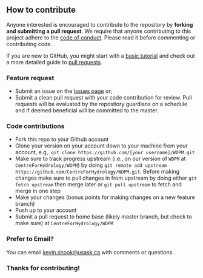 ## How to contribute
Anyone interested is encouraged to contribute to the repository by **forking and submitting a pull request**. 
We require that anyone contributing to this project adhere to the [code of conduct](https://github.com/CentreForHydrology/WDPM/CODE_OF_CONDUCT.md). Please read it before commenting or contributing code.  

If you are new to GitHub, you might start with a [basic tutorial](https://help.github.com/articles/set-up-git) and  check out a more detailed guide to [pull requests](https://help.github.com/articles/using-pull-requests/).



### Feature request

* Submit an issue on the [Issues page](https://github.com/CentreForHydrology/WDPM/issues) or;
* Submit a clean pull request with your code contribution for review. Pull requests will be evaluated by the repository guardians on a schedule and if deemed beneficial will be committed to the master.

### Code contributions

* Fork this repo to your Github account
* Clone your version on your account down to your machine from your account, e.g,. `git clone https://github.com/[your username]/WDPM.git`
* Make sure to track progress upstream (i.e., on our version of `WDPM` at `CentreForHydrology/WDPM`) by doing `git remote add upstream https://github.com/CentreForHydrology/WDPM.git`. Before making changes make sure to pull changes in from upstream by doing either `git fetch upstream` then merge later or `git pull upstream` to fetch and merge in one step
* Make your changes (bonus points for making changes on a new feature branch)
* Push up to your account
* Submit a pull request to home base (likely master branch, but check to make sure) at `CentreForHydrology/WDPM`

### Prefer to Email?

You can email kevin.shook@usask.ca with comments or questions.

### Thanks for contributing!
